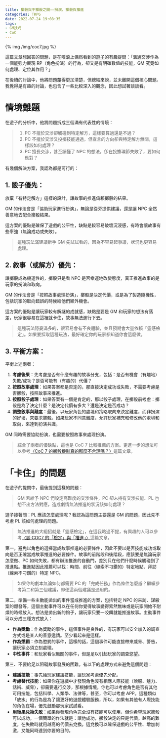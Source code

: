 ```yaml
---
title: 擲骰與不擲骰之間——扮演、擲骰與推進
categories: TRPG
date: 2022-07-24 19:08:35
tags:
- GM技巧
- CoC
---
```


{% img /img/coc7.jpg %}

這篇文章想回答的問題，是在噗浪上偶然看到的[遊子](https://www.plurk.com/p/oxi4l1)的有趣提問：「溝通交涉作為一個能強力展現 RP（角色扮演）的行為，卻又是有明確數值的技能，GM 究竟如何處理、定位其作用？」

在後續的討論中，他將問題釐得更加清楚，但總結來說，並未離開這個核心問題。我覺得是有趣的討論，也包含了一些比較深入的觀念，因此想試著談談看。

<!--more-->

# 情境難題

在遊子的分析中，他將問題拆成三個滿有代表性的情境：

> 1. PC 不擅於交涉卻觸碰到特定解方，這樣要算過還是不過？
> 2. PC 不擅於交涉又投擲技能通過，但宣言的方向卻與特定解方無關，這樣該如何處理？
> 3. PC 擅長交涉，甚至讀懂了 NPC 的想法，卻在投擲環節失敗了，要如何應對？

有幾個解決方案，我認為都是可行的：

## 1. 骰子優先：

放棄「有特定解方」這樣的設計，讓故事的推進倚賴擲骰的結果。

GM 的作法會是「協助玩家進行扮演」，無論是從旁提供建議，還是讓 NPC 全然善意地去配合擲骰結果。

這方案的優點是確保了遊戲的公平性，缺點是較容易破壞沉浸感，有時會讓故事有些牽強（無論成功或失敗）。

> 這種玩法滿建議新手 GM 先試試看的，因為不容易起爭議，狀況也更容易處理。

## 2. 敘事（或解方）優先：

讓擲骰成為機運性的，擲骰只是看 NPC 是否幸運地改變態度，真正推進故事的是玩家的扮演和取向。

GM 的作法會是「按照故事處理扮演」，擲骰是決定代價，或是為了製造隨機性，包括玩家的取向錯誤的時候給他們額外機會。

這方案的優點是讓玩家較有解謎的成就感，缺點是要是 GM 和玩家的想法有落差，玩家很容易在這裡就卡住，故事無法進行下去。

> 這種玩法隱憂滿多的，很容易會有不良體驗，並且預期會大量依賴「靈感檢定」。如果要採取這種玩法，最好確定你的玩家都知道你會這麼做。

## 3. 平衡方案：

平衡上述兩者：

1. **考慮後果**：先考慮是否有什麼有趣的故事分支，包括：是否有機會（有趣地）失敗/成功？是否可能有（有趣的）代價？
2. **按照故事處理**：如果答案都是否定的，那直接決定成功或失敗，不需要考慮是否擲骰，按照故事來推進。
3. **按照骰子處理**：如果答案有一個是肯定的，那以骰子處理，在擲骰前考慮：擲骰是為了決定什麼？是決定代價有多大？還是決定是否成功？
4. **調整敘事與難度**：最後，以玩家角色的處境和策略取向來決定難度，而非扮演的好壞，來要求擲骰。如果玩家不同意難度，允許玩家補充和修改他的處境和取向，來達到扮演共識。

GM 同時需要協助扮演，也需要按照故事來處理扮演。

> 綜合了兩者的優缺點，這也是 CoC 7 比較推薦的方案。更進一步的想法可以參考[〈CoC 7 的擲骰機制真的那麼不合理嗎？〉](https://trpgtw.blogspot.com/2019/04/coc-7.html)這篇文章。

# 「卡住」的問題

在遊子的提問中，最後提到這樣的問題：

> GM 若給予 NPC 們設定高難度的交涉條件，PC 卻未持有交涉技能、PL 也想不出方法對應，造成劇情無法推進的狀況該如何處理？

遊子接著問：PL 應該怎麼處理呢？我認為這問題主要還是 GM 的問題，因此先不考慮 PL 該如何處理的問題。

> 無法推進的大絕招就是「靈感檢定」，在這我略過不提，有興趣的人可以參考[〈談 COC7 的「檢定」與「推進」〉](https://trpgtw.blogspot.com/2017/12/coc7.html)這篇文章。

第一，避免以角色的選擇當成故事推進的必要條件，因此不要以是否技能成功或取向是否正確當成故事推進的必要條件。故事的前階段和後階段，應該要是無論玩家怎麼做、PC 如何失敗，都有辦法推進的自動門，差別只在他們什麼時候觸碰到了推進點。推進點因此推薦可以找：時間、前往（線索不刁鑽的）特定地點、拜訪（線索不刁鑽的）特定 NPC。

> 如果你的劇本無論如何都需要 PC 的「完成任務」作為條件怎麼辦？繼續參考第二和第三個建議，即便這兩個建議是通用的。

第二，準備一些主動能拋出的事件當成推進的方案，包括特定 NPC 的來訪、謀殺案的爆發等，這個主動事件可以在任何你覺得故事變得索然無味或是玩家開始不耐煩的時候放入。想法是拋出新的鉤子，讓玩家只要一咬餌就能推進故事。主動事件可以分成三種方式放入：

- **作為獎勵**：作為獎勵的事件，這個事件是良性的，有玩家可以安全加入的調查方式或是某人的善意邀請。至少看起來是這樣。
- **作為懲罰**：作為懲罰的事件，這樣的話，這個事件可能直接帶來威脅、警告，讓玩家必須立刻處理。
- **中性事件**：和玩家看似無關的事件，但是足以引起玩家的調查慾望。

第三、不要給足以阻礙故事發展的困難。有以下的處理方式來避免這個問題：

- **建議技能**：事先給玩家建議技能，讓玩家考慮優先分配。
- **考慮替代技能**：如果你在遊戲中才發現角色沒有相應人際技能（說服、魅力、話術、威脅），卻需要進行交涉，那根據情境，你也可以考慮角色是否有其他可用技能，包括科學、人類學、法律等，甚至，你可以考慮 APP。這種類似「放水」的行為是為了讓更好的遊戲體驗服務，所以，如果有其他有人際技能的角色在場，優先鼓勵那玩家試試看。
- **用後果兌換失敗**：如果你發現角色完全沒有技能可以使用，但你希望玩家擲骰可以成功，一個簡單的作法就是：讓他成功，擲骰決定的只是代價。越高的難度，在失敗時就用越高的代價去兌換。這兌換可以確保遊戲的公平性、增加刺激，又能同時達到你要的目的。

